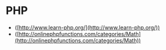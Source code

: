 # PHP

- ([http://www.learn-php.org/](http://www.learn-php.org/))
- ([http://onlinephpfunctions.com/categories/Math](http://onlinephpfunctions.com/categories/Math))